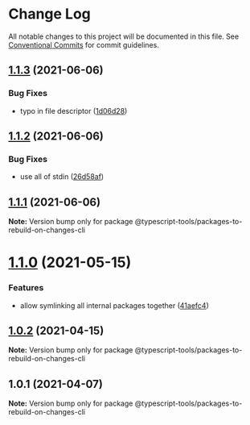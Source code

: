 # Change Log

All notable changes to this project will be documented in this file.
See [Conventional Commits](https://conventionalcommits.org) for commit guidelines.

## [1.1.3](http://github.com-personal/typescript-tools/typescript-tools/compare/@typescript-tools/packages-to-rebuild-on-changes-cli@1.1.2...@typescript-tools/packages-to-rebuild-on-changes-cli@1.1.3) (2021-06-06)


### Bug Fixes

* typo in file descriptor ([1d06d28](http://github.com-personal/typescript-tools/typescript-tools/commit/1d06d28d5adc3f9c26d1ef645e271a94e04e5bb0))





## [1.1.2](http://github.com-personal/typescript-tools/typescript-tools/compare/@typescript-tools/packages-to-rebuild-on-changes-cli@1.1.1...@typescript-tools/packages-to-rebuild-on-changes-cli@1.1.2) (2021-06-06)


### Bug Fixes

* use all of stdin ([26d58af](http://github.com-personal/typescript-tools/typescript-tools/commit/26d58af09ce2db259af95b1a93ef8c95b14f74fd))





## [1.1.1](http://github.com-personal/typescript-tools/typescript-tools/compare/@typescript-tools/packages-to-rebuild-on-changes-cli@1.1.0...@typescript-tools/packages-to-rebuild-on-changes-cli@1.1.1) (2021-06-06)

**Note:** Version bump only for package @typescript-tools/packages-to-rebuild-on-changes-cli





# [1.1.0](http://github.com-personal/typescript-tools/typescript-tools/compare/@typescript-tools/packages-to-rebuild-on-changes-cli@1.0.2...@typescript-tools/packages-to-rebuild-on-changes-cli@1.1.0) (2021-05-15)


### Features

* allow symlinking all internal packages together ([41aefc4](http://github.com-personal/typescript-tools/typescript-tools/commit/41aefc4b9b09b408b7c0268afb80e446b9749e98))





## [1.0.2](http://github.com-personal/typescript-tools/typescript-tools/compare/@typescript-tools/packages-to-rebuild-on-changes-cli@1.0.1...@typescript-tools/packages-to-rebuild-on-changes-cli@1.0.2) (2021-04-15)

**Note:** Version bump only for package @typescript-tools/packages-to-rebuild-on-changes-cli





## 1.0.1 (2021-04-07)

**Note:** Version bump only for package @typescript-tools/packages-to-rebuild-on-changes-cli
